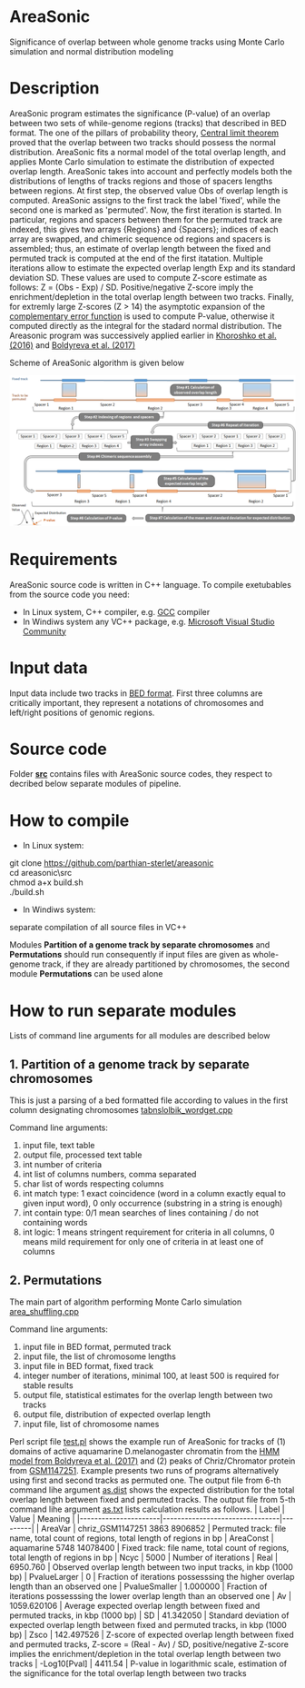 # AreaSonic
Significance of overlap between whole genome tracks using Monte Carlo simulation and normal distribution modeling
# Description
AreaSonic program estimates the significance (P-value) of an overlap between two sets of while-genome regions (tracks) that described in BED format. The one of the pillars of probability theory, [Central limit theorem](https://en.wikipedia.org/wiki/Central_limit_theorem) proved that the overlap between two tracks should possess the normal distribution. AreaSonic fits a normal model of the total overlap length, and applies Monte Carlo simulation to estimate the distribution of expected overlap length. AreaSonic takes into account and perfectly models both the distributions of lengths of tracks regions and those of spacers lengths between regions. At first step, the observed value Obs of overlap length is computed. AreaSonic assigns to the first track the label 'fixed', while the second one is marked as 'permuted'. Now, the first iteration is started. In particular, regions and spacers between them for the permuted track are indexed, this gives two arrays {Regions} and {Spacers}; indices of each array are swapped, and chimeric sequence od regions and spacers is assembled; thus, an estimate of overlap length between the fixed and permuted track is computed at the end of the first itatation. Multiple iterations allow to estimate the expected overlap length Exp and its standard deviation SD. These values are used to compute Z-score estimate as follows: Z = (Obs - Exp) / SD. Positive/negative Z-score imply the enrichment/depletion in the total overlap length between two tracks. Finally, for extremly large Z-scores (Z > 14) the asymptotic expansion of the [complementary error function](https://en.wikipedia.org/wiki/Error_function) is used to compute P-value, otherwise it computed directly as the integral for the stadard normal distribution. The Areasonic program was successively applied earlier in [Khoroshko et al. (2016)](https://doi.org/10.1371/journal.pone.0157147) and [Boldyreva et al. (2017)](https://www.researchgate.net/publication/303295899_Protein_and_Genetic_Composition_of_Four_Chromatin_Types_in_Drosophila_melanogaster_Cell_Lines)

Scheme of AreaSonic algorithm is given below

![scheme](https://github.com/parthian-sterlet/AreaSonic/blob/main/examples/AreaSonic_github.png)

# Requirements
AreaSonic source code is written in C++ language. To compile exetubables from the source code you need:

* In Linux system, C++ compiler, e.g. [GCC](https://gcc.gnu.org/) compiler 
* In Windiws system any VC++ package, e.g. [Microsoft Visual Studio Community](https://visualstudio.microsoft.com/vs/community/)

# Input data
Input data include two tracks in [BED format](https://genome.ucsc.edu/FAQ/FAQformat.html#format1). First three columns are critically important, they represent a notations of chromosomes and left/right positions of genomic regions. 

# Source code
Folder [**src**](https://github.com/parthian-sterlet/areasonic/tree/master/src) contains files with AreaSonic source codes, they respect to decribed below separate modules of pipeline.

# How to compile
* In Linux system: 

git clone https://github.com/parthian-sterlet/areasonic \
cd areasonic\src\
chmod a+x build.sh\
./build.sh

* In Windiws system:

separate compilation of all source files in VC++

Modules **Partition of a genome track by separate chromosomes** and **Permutations** should run consequently if input files are given as whole-genome track, if they are already partitioned by chromosomes, the second module **Permutations** can be used alone

# How to run separate modules
Lists of command line arguments for all modules are described below

## 1. Partition of a genome track by separate chromosomes
This is just a parsing of a bed formatted file according to values in the first column designating chromosomes
[tabnslolbik_wordget.cpp](https://github.com/parthian-sterlet/areasonic/blob/master/src/tabnslolbik_wordget.cpp)

Command line arguments:
1. input file, text table
2. output file, processed text table
3. int number of criteria
4. int list of columns numbers, comma separated 
5. char list of words respecting columns 
6. int match type: 1 exact coincidence (word in a column exactly equal to given input word), 0 only occurrence (substring in a string is enough)
7. int contain type: 0/1 mean searches of lines containing / do not containing words 
8. int logic: 1 means stringent requirement for criteria in all columns, 0 means mild requirement for only one of criteria in at least one of columns

## 2. Permutations
The main part of algorithm performing Monte Carlo simulation
[area_shuffling.cpp](https://github.com/parthian-sterlet/areasonic/blob/master/src/area_shuffling.cpp)

Command line arguments:
1. input file in BED format, permuted track 
2. input file, the list of chromosome lengths 
3. input file in BED format, fixed track 
4. integer number of iterations, minimal 100, at least 500 is required for stable results
5. output file, statistical estimates for the overlap length between two tracks
6. output file, distribution of expected overlap length 
7. input file, list of chromosome names

Perl script file [test.pl](https://github.com/parthian-sterlet/AreaSonic/blob/main/src/test.pl) shows the example run of AreaSonic for tracks of (1) domains of active aquamarine D.melanogaster chromatin from the [HMM model from Boldyreva et al. (2017)](https://www.researchgate.net/publication/303295899_Protein_and_Genetic_Composition_of_Four_Chromatin_Types_in_Drosophila_melanogaster_Cell_Lines) and (2) peaks of Chriz/Chromator protein from [GSM1147251](https://www.ncbi.nlm.nih.gov/geo/query/acc.cgi?acc=GSM1147251). Example presents two runs of programs alternatively using first and second tracks as permuted one. The output file from 6-th command lihe argument [as.dist](https://github.com/parthian-sterlet/AreaSonic/blob/main/src/as.dist) shows the expected distribution for the total overlap length between fixed and permuted tracks. The output file from 5-th command lihe argument [as.txt](https://github.com/parthian-sterlet/AreaSonic/blob/main/src/as.txt) lists calculation results as follows.
| Label                | Value                          | Meaning |
|----------------------|--------------------------------|---------|
| AreaVar              | chriz_GSM1147251 3863 8906852  | Permuted track: file name, total count of regions, total length of regions in bp
| AreaConst            | aquamarine       5748 14078400 | Fixed track: file name, total count of regions, total length of regions in bp
| Ncyc                 | 5000                           | Number of iterations
| Real                 | 6950.760                       | Observed overlap length between two input tracks, in kbp (1000 bp)
| PvalueLarger         | 0                              | Fraction of iterations possesssing the higher overlap length than an observed one
| PvalueSmaller        | 1.000000                       | Fraction of iterations possesssing the lower overlap length than an observed one
| Av                   | 1059.620106                    | Average expected overlap length between fixed and permuted tracks, in kbp (1000 bp)
| SD                   | 41.342050                      | Standard deviation of expected overlap length between fixed and permuted tracks, in kbp (1000 bp)
| Zsco                 | 142.497526                     | Z-score of expected overlap length between fixed and permuted tracks, Z-score = (Real - Av) / SD, positive/negative Z-score implies the enrichment/depletion in the total overlap length between two tracks
| -Log10[Pval]  | 4411.54                        | P-value in logarithmic scale, estimation of the significance for the total overlap length between two tracks
